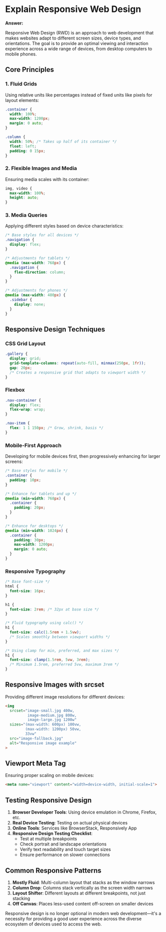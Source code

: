 # Explain Responsive Web Design

**Answer:**

Responsive Web Design (RWD) is an approach to web development that makes websites adapt to different screen sizes, device types, and orientations. The goal is to provide an optimal viewing and interaction experience across a wide range of devices, from desktop computers to mobile phones.

## Core Principles

### 1. Fluid Grids

Using relative units like percentages instead of fixed units like pixels for layout elements:

```css
.container {
  width: 100%;
  max-width: 1200px;
  margin: 0 auto;
}

.column {
  width: 50%; /* Takes up half of its container */
  float: left;
  padding: 0 15px;
}
```

### 2. Flexible Images and Media

Ensuring media scales with its container:

```css
img, video {
  max-width: 100%;
  height: auto;
}
```

### 3. Media Queries

Applying different styles based on device characteristics:

```css
/* Base styles for all devices */
.navigation {
  display: flex;
}

/* Adjustments for tablets */
@media (max-width: 768px) {
  .navigation {
    flex-direction: column;
  }
}

/* Adjustments for phones */
@media (max-width: 480px) {
  .sidebar {
    display: none;
  }
}
```

## Responsive Design Techniques

### CSS Grid Layout

```css
.gallery {
  display: grid;
  grid-template-columns: repeat(auto-fill, minmax(250px, 1fr));
  gap: 20px;
  /* Creates a responsive grid that adapts to viewport width */
}
```

### Flexbox

```css
.nav-container {
  display: flex;
  flex-wrap: wrap;
}

.nav-item {
  flex: 1 1 150px; /* Grow, shrink, basis */
}
```

### Mobile-First Approach

Developing for mobile devices first, then progressively enhancing for larger screens:

```css
/* Base styles for mobile */
.container {
  padding: 10px;
}

/* Enhance for tablets and up */
@media (min-width: 768px) {
  .container {
    padding: 20px;
  }
}

/* Enhance for desktops */
@media (min-width: 1024px) {
  .container {
    padding: 30px;
    max-width: 1200px;
    margin: 0 auto;
  }
}
```

### Responsive Typography

```css
/* Base font-size */
html {
  font-size: 16px;
}

h1 {
  font-size: 2rem; /* 32px at base size */
}

/* Fluid typography using calc() */
h1 {
  font-size: calc(1.5rem + 1.5vw);
  /* Scales smoothly between viewport widths */
}

/* Using clamp for min, preferred, and max sizes */
h1 {
  font-size: clamp(1.5rem, 5vw, 3rem);
  /* Minimum 1.5rem, preferred 5vw, maximum 3rem */
}
```

## Responsive Images with srcset

Providing different image resolutions for different devices:

```html
<img 
  srcset="image-small.jpg 400w,
          image-medium.jpg 800w,
          image-large.jpg 1200w"
  sizes="(max-width: 600px) 100vw,
         (max-width: 1200px) 50vw,
         33vw"
  src="image-fallback.jpg"
  alt="Responsive image example"
>
```

## Viewport Meta Tag

Ensuring proper scaling on mobile devices:

```html
<meta name="viewport" content="width=device-width, initial-scale=1">
```

## Testing Responsive Design

1. **Browser Developer Tools**: Using device emulation in Chrome, Firefox, etc.
2. **Real Device Testing**: Testing on actual physical devices
3. **Online Tools**: Services like BrowserStack, Responsively App
4. **Responsive Design Testing Checklist**:
   - Test at multiple breakpoints
   - Check portrait and landscape orientations
   - Verify text readability and touch target sizes
   - Ensure performance on slower connections

## Common Responsive Patterns

1. **Mostly Fluid**: Multi-column layout that stacks as the window narrows
2. **Column Drop**: Columns stack vertically as the screen width narrows
3. **Layout Shifter**: Different layouts at different breakpoints, not just stacking
4. **Off Canvas**: Places less-used content off-screen on smaller devices

Responsive design is no longer optional in modern web development—it's a necessity for providing a good user experience across the diverse ecosystem of devices used to access the web.